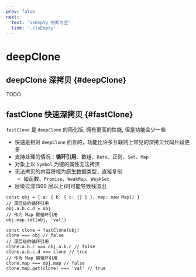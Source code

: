 ```yaml
---
prev: false
next:
  text: 'isEmpty 判断为空'
  link: './isEmpty'
---
```


# deepClone

## deepClone 深拷贝 {#deepClone}

TODO

## fastClone 快速深拷贝 {#fastClone}

`fastClone` 是 `deepClone` 的简化版, 拥有更高的性能, 但是功能会少一些

- 快速是相对 `deepClone` 而言的，功能比许多互联网上常见的深拷贝代码片段更多
- 支持处理的情况：**循环引用**、数组、`Date`、正则、`Set`、`Map`
- 对象上以 `Symbol` 为键的属性无法拷贝
- 无法拷贝的内容将视为原生数据类型，直接复制
  - 如函数、`Promise`、`WeakMap`、`WeakSet`
- 层级过深(500 层以上)时可能导致栈溢出

```JS
const obj = { a: { b: { c: {} } }, map: new Map() }
// 深层级的循环引用
obj.a.b.c.d = obj
// 作为 Map 键循环引用
obj.map.set(obj, 'val')

const clone = fastClone(obj)
clone === obj // false
// 深层级的循环引用
clone.a.b.c === obj.a.b.c // false
clone.a.b.c.d === clone // true
// 作为 Map 键循环引用
clone.map === obj.map // false
clone.map.get(clone) === 'val' // true
```
